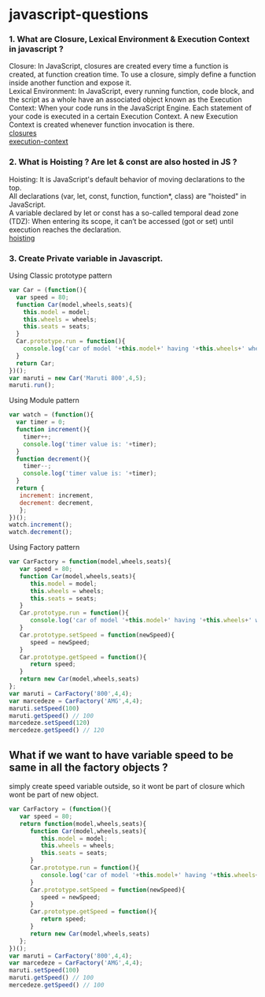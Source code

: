 # javascript-questions

### 1. What are Closure, Lexical Environment & Execution Context in javascript ?
Closure: In JavaScript, closures are created every time a function is created, at function creation time. To use a closure, simply define a function inside another function and expose it.<br/>
Lexical Environment: In JavaScript, every running function, code block, and the script as a whole have an associated object known as the Execution Context: When your code runs in the JavaScript Engine. Each statement of your code is executed in a certain Execution Context. A new Execution Context is created whenever function invocation is there. <br/>
[closures](http://javascript.info/closure)<br/>
[execution-context](https://hackernoon.com/javascript-execution-context-and-lexical-environment-explained-528351703922)

### 2. What is Hoisting ? Are let & const are also hosted in JS ?
Hoisting: It is JavaScript's default behavior of moving declarations to the top.<br/>
All declarations (var, let, const, function, function*, class) are "hoisted" in JavaScript.<br/>
A variable declared by let or const has a so-called temporal dead zone (TDZ): When entering its scope, it can’t be accessed (got or set) until execution reaches the declaration.<br />
[hoisting](https://stackoverflow.com/questions/31219420/are-variables-declared-with-let-or-const-not-hoisted-in-es6)

### 3. Create Private variable in Javascript.
Using Classic prototype pattern<br/>
```js
var Car = (function(){
  var speed = 80;
  function Car(model,wheels,seats){
    this.model = model;
    this.wheels = wheels;
    this.seats = seats;
  }
  Car.prototype.run = function(){
    console.log('car of model '+this.model+' having '+this.wheels+' wheels & '+this.seats+' seats is running at speed of '+speed+' km/hr');
  }
  return Car;
})();
var maruti = new Car('Maruti 800',4,5);
maruti.run();
```
Using Module pattern<br/>
```js
var watch = (function(){
  var timer = 0;
  function increment(){
    timer++;
    console.log('timer value is: '+timer);
  }
  function decrement(){
    timer--;
    console.log('timer value is: '+timer);
  }
  return {
   increment: increment,
   decrement: decrement,
   };
})();
watch.increment();
watch.decrement();
```
Using Factory pattern<br/>
```js
var CarFactory = function(model,wheels,seats){
   var speed = 80;
   function Car(model,wheels,seats){
      this.model = model;
      this.wheels = wheels;
      this.seats = seats;
   }
   Car.prototype.run = function(){
      console.log('car of model '+this.model+' having '+this.wheels+' wheels & '+this.seats+' seats is running at speed of '+speed+' km/hr');
   }
   Car.prototype.setSpeed = function(newSpeed){
      speed = newSpeed;
   }
   Car.prototype.getSpeed = function(){
      return speed;  
   }
   return new Car(model,wheels,seats)
};
var maruti = CarFactory('800',4,4);
var marcedeze = CarFactory('AMG',4,4);
maruti.setSpeed(100)
maruti.getSpeed() // 100
marcedeze.setSpeed(120)
mercedeze.getSpeed() // 120
```
## What if we want to have variable speed to be same in all the factory objects ?
simply create speed variable outside, so it wont be part of closure which wont be part of new object.
```js
var CarFactory = (function(){
   var speed = 80;
   return function(model,wheels,seats){
      function Car(model,wheels,seats){
         this.model = model;
         this.wheels = wheels;
         this.seats = seats;
      }
      Car.prototype.run = function(){
         console.log('car of model '+this.model+' having '+this.wheels+' wheels & '+this.seats+' seats is running at speed of '+speed+' km/hr');
      }
      Car.prototype.setSpeed = function(newSpeed){
         speed = newSpeed;
      }
      Car.prototype.getSpeed = function(){
         return speed;  
      }
      return new Car(model,wheels,seats)
   };
})();
var maruti = CarFactory('800',4,4);
var marcedeze = CarFactory('AMG',4,4);
maruti.setSpeed(100)
maruti.getSpeed() // 100
mercedeze.getSpeed() // 100
```
